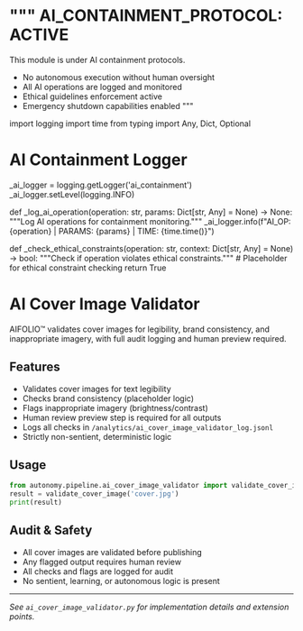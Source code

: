 """
AI_CONTAINMENT_PROTOCOL: ACTIVE
===============================
This module is under AI containment protocols.
- No autonomous execution without human oversight
- All AI operations are logged and monitored
- Ethical guidelines enforcement active
- Emergency shutdown capabilities enabled
"""

import logging
import time
from typing import Any, Dict, Optional

# AI Containment Logger
_ai_logger = logging.getLogger('ai_containment')
_ai_logger.setLevel(logging.INFO)

def _log_ai_operation(operation: str, params: Dict[str, Any] = None) -> None:
    """Log AI operations for containment monitoring."""
    _ai_logger.info(f"AI_OP: {operation} | PARAMS: {params} | TIME: {time.time()}")

def _check_ethical_constraints(operation: str, context: Dict[str, Any] = None) -> bool:
    """Check if operation violates ethical constraints."""
    # Placeholder for ethical constraint checking
    return True


# AI Cover Image Validator

AIFOLIO™ validates cover images for legibility, brand consistency, and inappropriate imagery, with full audit logging and human preview required.

## Features

- Validates cover images for text legibility
- Checks brand consistency (placeholder logic)
- Flags inappropriate imagery (brightness/contrast)
- Human review preview step is required for all outputs
- Logs all checks in `/analytics/ai_cover_image_validator_log.jsonl`
- Strictly non-sentient, deterministic logic

## Usage

```python
from autonomy.pipeline.ai_cover_image_validator import validate_cover_image
result = validate_cover_image('cover.jpg')
print(result)
```

## Audit & Safety

- All cover images are validated before publishing
- Any flagged output requires human review
- All checks and flags are logged for audit
- No sentient, learning, or autonomous logic is present

---

_See `ai_cover_image_validator.py` for implementation details and extension points._
